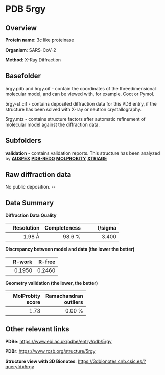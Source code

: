 # PDB 5rgy

## Overview

**Protein name**: 3c like proteinase

**Organism**: SARS-CoV-2

**Method**: X-Ray Diffraction

## Basefolder

5rgy.pdb and 5rgy.cif - contain the coordinates of the threedimensional molecular model, and can be viewed with, for example, Coot or Pymol.

5rgy-sf.cif - contains deposited diffraction data for this PDB entry, if the structure has been solved with X-ray or neutron crystallography.

5rgy.mtz - contains structure factors after automatic refinement of molecular model against the diffraction data.

## Subfolders





**validation** - contains validation reports. This structure has been analyzed by [**AUSPEX**](https://github.com/thorn-lab/coronavirus_structural_task_force/tree/master/pdb/3c_like_proteinase/SARS-CoV-2/5rgy/validation/auspex) [**PDB-REDO**](https://github.com/thorn-lab/coronavirus_structural_task_force/tree/master/pdb/3c_like_proteinase/SARS-CoV-2/5rgy/validation/pdb-redo) [**MOLPROBITY**](https://github.com/thorn-lab/coronavirus_structural_task_force/tree/master/pdb/3c_like_proteinase/SARS-CoV-2/5rgy/validation/molprobity) [**XTRIAGE**](https://github.com/thorn-lab/coronavirus_structural_task_force/blob/master/pdb/3c_like_proteinase/SARS-CoV-2/5rgy/validation/Xtriage_output.log) 

## Raw diffraction data

No public deposition. --<br> 

## Data Summary
**Diffraction Data Quality**

|   | Resolution | Completeness| I/sigma |
|---|-------------:|----------------:|--------------:|
|   |1.98 Å|98.6  %|<img width=50/>3.400|

**Discrepancy between model and data (the lower the better)**

|   | **R-work**| **R-free**   
|---|-------------:|----------------:|           
||  0.1950|  0.2460|

**Geometry validation (the lower, the better)**

|   |**MolProbity<br>score**| **Ramachandran<br>outliers** 
|---|-------------:|----------------:|
||  1.73|  0.00 %|

 

 



## Other relevant links 
**PDBe**:  https://www.ebi.ac.uk/pdbe/entry/pdb/5rgy
 
**PDBr**: https://www.rcsb.org/structure/5rgy 

**Structure view with 3D Bionotes**: https://3dbionotes.cnb.csic.es/?queryId=5rgy

